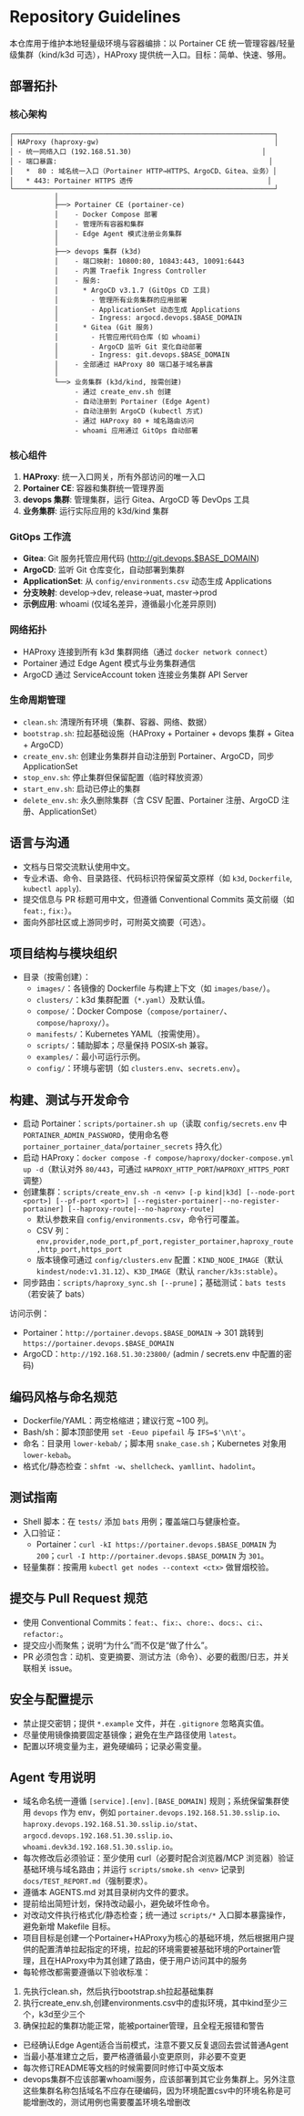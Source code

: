 # Repository Guidelines

本仓库用于维护本地轻量级环境与容器编排：以 Portainer CE 统一管理容器/轻量级集群（kind/k3d 可选），HAProxy 提供统一入口。目标：简单、快速、够用。

## 部署拓扑

### 核心架构
```
┌────────────────────────────────────────────────────────────────┐
│ HAProxy (haproxy-gw)                                           │
│ - 统一网络入口 (192.168.51.30)                                │
│ - 端口暴露:                                                    │
│   *  80 : 域名统一入口（Portainer HTTP→HTTPS、ArgoCD、Gitea、业务）│
│   * 443: Portainer HTTPS 透传                                 │
└────────────────────────────────────────────────────────────────┘
           │
           ├──> Portainer CE (portainer-ce)
           │    - Docker Compose 部署
           │    - 管理所有容器和集群
           │    - Edge Agent 模式注册业务集群
           │
           ├──> devops 集群 (k3d)
           │    - 端口映射: 10800:80, 10843:443, 10091:6443
           │    - 内置 Traefik Ingress Controller
           │    - 服务:
           │      * ArgoCD v3.1.7 (GitOps CD 工具)
           │        - 管理所有业务集群的应用部署
           │        - ApplicationSet 动态生成 Applications
           │        - Ingress: argocd.devops.$BASE_DOMAIN
           │      * Gitea (Git 服务)
           │        - 托管应用代码仓库 (如 whoami)
           │        - ArgoCD 监听 Git 变化自动部署
           │        - Ingress: git.devops.$BASE_DOMAIN
           │    - 全部通过 HAProxy 80 端口基于域名暴露
           │
           └──> 业务集群 (k3d/kind, 按需创建)
                - 通过 create_env.sh 创建
                - 自动注册到 Portainer (Edge Agent)
                - 自动注册到 ArgoCD (kubectl 方式)
                - 通过 HAProxy 80 + 域名路由访问
                - whoami 应用通过 GitOps 自动部署
```

### 核心组件
1. **HAProxy**: 统一入口网关，所有外部访问的唯一入口
2. **Portainer CE**: 容器和集群统一管理界面
3. **devops 集群**: 管理集群，运行 Gitea、ArgoCD 等 DevOps 工具
4. **业务集群**: 运行实际应用的 k3d/kind 集群

### GitOps 工作流
- **Gitea**: Git 服务托管应用代码 (http://git.devops.$BASE_DOMAIN)
- **ArgoCD**: 监听 Git 仓库变化，自动部署到集群
- **ApplicationSet**: 从 `config/environments.csv` 动态生成 Applications
- **分支映射**: develop→dev, release→uat, master→prod
- **示例应用**: whoami (仅域名差异，遵循最小化差异原则)

### 网络拓扑
- HAProxy 连接到所有 k3d 集群网络（通过 `docker network connect`）
- Portainer 通过 Edge Agent 模式与业务集群通信
- ArgoCD 通过 ServiceAccount token 连接业务集群 API Server

### 生命周期管理
- `clean.sh`: 清理所有环境（集群、容器、网络、数据）
- `bootstrap.sh`: 拉起基础设施（HAProxy + Portainer + devops 集群 + Gitea + ArgoCD）
- `create_env.sh`: 创建业务集群并自动注册到 Portainer、ArgoCD，同步 ApplicationSet
- `stop_env.sh`: 停止集群但保留配置（临时释放资源）
- `start_env.sh`: 启动已停止的集群
- `delete_env.sh`: 永久删除集群（含 CSV 配置、Portainer 注册、ArgoCD 注册、ApplicationSet）

## 语言与沟通
- 文档与日常交流默认使用中文。
- 专业术语、命令、目录路径、代码标识符保留英文原样（如 `k3d`, `Dockerfile`, `kubectl apply`).
- 提交信息与 PR 标题可用中文，但遵循 Conventional Commits 英文前缀（如 `feat:`, `fix:`）。
- 面向外部社区或上游同步时，可附英文摘要（可选）。

## 项目结构与模块组织
- 目录（按需创建）：
  - `images/`：各镜像的 Dockerfile 与构建上下文（如 `images/base/`）。
  - `clusters/`：k3d 集群配置（`*.yaml`）及默认值。
  - `compose/`：Docker Compose（`compose/portainer/`、`compose/haproxy/`）。
  - `manifests/`：Kubernetes YAML（按需使用）。
  - `scripts/`：辅助脚本；尽量保持 POSIX‑sh 兼容。
  - `examples/`：最小可运行示例。
  - `config/`：环境与密钥（如 `clusters.env`、`secrets.env`）。

## 构建、测试与开发命令
- 启动 Portainer：`scripts/portainer.sh up`（读取 `config/secrets.env` 中 `PORTAINER_ADMIN_PASSWORD`，使用命名卷 `portainer_portainer_data`/`portainer_secrets` 持久化）
- 启动 HAProxy：`docker compose -f compose/haproxy/docker-compose.yml up -d`（默认对外 `80/443`，可通过 `HAPROXY_HTTP_PORT`/`HAPROXY_HTTPS_PORT` 调整）
- 创建集群：`scripts/create_env.sh -n <env> [-p kind|k3d] [--node-port <port>] [--pf-port <port>] [--register-portainer|--no-register-portainer] [--haproxy-route|--no-haproxy-route]`
  - 默认参数来自 `config/environments.csv`，命令行可覆盖。
  - CSV 列：`env,provider,node_port,pf_port,register_portainer,haproxy_route,http_port,https_port`
  - 版本镜像可通过 `config/clusters.env` 配置：`KIND_NODE_IMAGE`（默认 `kindest/node:v1.31.12`）、`K3D_IMAGE`（默认 `rancher/k3s:stable`）。
- 同步路由：`scripts/haproxy_sync.sh [--prune]`；基础测试：`bats tests`（若安装了 bats）

访问示例：
- Portainer：`http://portainer.devops.$BASE_DOMAIN` → 301 跳转到 `https://portainer.devops.$BASE_DOMAIN`
- ArgoCD：`http://192.168.51.30:23800/` (admin / secrets.env 中配置的密码)

## 编码风格与命名规范
- Dockerfile/YAML：两空格缩进；建议行宽 ~100 列。
- Bash/sh：脚本顶部使用 `set -Eeuo pipefail` 与 `IFS=$'\n\t'`。
- 命名：目录用 `lower-kebab/`；脚本用 `snake_case.sh`；Kubernetes 对象用 `lower-kebab`。
- 格式化/静态检查：`shfmt -w`、`shellcheck`、`yamllint`、`hadolint`。

## 测试指南
- Shell 脚本：在 `tests/` 添加 `bats` 用例；覆盖端口与健康检查。
- 入口验证：
  - Portainer：`curl -kI https://portainer.devops.$BASE_DOMAIN` 为 `200`；`curl -I http://portainer.devops.$BASE_DOMAIN` 为 `301`。
- 轻量集群：按需用 `kubectl get nodes --context <ctx>` 做冒烟校验。

## 提交与 Pull Request 规范
- 使用 Conventional Commits：`feat:`、`fix:`、`chore:`、`docs:`、`ci:`、`refactor:`。
- 提交应小而聚焦；说明“为什么”而不仅是“做了什么”。
- PR 必须包含：动机、变更摘要、测试方法（命令）、必要的截图/日志，并关联相关 issue。

## 安全与配置提示
- 禁止提交密钥；提供 `*.example` 文件，并在 `.gitignore` 忽略真实值。
- 尽量使用镜像摘要固定基镜像；避免在生产路径使用 `latest`。
- 配置以环境变量为主，避免硬编码；记录必需变量。

## Agent 专用说明
- 域名命名统一遵循 `[service].[env].[BASE_DOMAIN]` 规则；系统保留集群使用 `devops` 作为 env，例如 `portainer.devops.192.168.51.30.sslip.io`、`haproxy.devops.192.168.51.30.sslip.io/stat`、`argocd.devops.192.168.51.30.sslip.io`、`whoami.devk3d.192.168.51.30.sslip.io`。
- 每次修改后必须验证：至少使用 curl（必要时配合浏览器/MCP 浏览器）验证基础环境与域名路由；并运行 `scripts/smoke.sh <env>` 记录到 `docs/TEST_REPORT.md`（强制要求）。
- 遵循本 AGENTS.md 对其目录树内文件的要求。
- 提前给出简短计划，保持改动最小，避免破坏性命令。
- 对改动文件执行格式化/静态检查；统一通过 `scripts/*` 入口脚本暴露操作，避免新增 Makefile 目标。
- 项目目标是创建一个Portainer+HAProxy为核心的基础环境，然后根据用户提供的配置清单拉起指定的环境，拉起的环境需要被基础环境的Portainer管理，且在HAProxy中为其创建了路由，便于用户访问其中的服务
- 每轮修改都需要遵循以下验收标准：
1. 先执行clean.sh，然后执行bootstrap.sh拉起基础集群
2. 执行create_env.sh,创建environments.csv中的虚拟环境，其中kind至少三个，k3d至少三个
3. 确保拉起的集群功能正常，能被portainer管理，且全程无报错和警告
- 已经确认Edge Agent适合当前模式，注意不要又反复退回去尝试普通Agent
- 当最小基准建立之后，要严格遵循最小变更原则，非必要不变更
- 每次修订README等文档的时候需要同时修订中英文版本
- devops集群不应该部署whoami服务，应该部署到其它业务集群上。另外注意这些集群名称包括域名不应存在硬编码，因为环境配置csv中的环境名称是可能增删改的，测试用例也需要覆盖环境名增删改